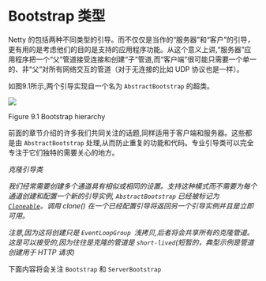 Bootstrap 类型
====

Netty 的包括两种不同类型的引导。而不仅仅是当作的“服务器”和“客户”的引导，更有用的是考虑他们的目的是支持的应用程序功能。从这个意义上讲,“服务器”应用程序把一个“父”管道接受连接和创建“子”管道,而“客户端”很可能只需要一个单一的、非“父”对所有网络交互的管道（对于无连接的比如 UDP 协议也是一样）。

如图9.1所示,两个引导实现自一个名为 `AbstractBootstrap` 的超类。

![](https://ning-wang.oss-cn-beijing.aliyuncs.com/blog-imags/AbstractBootstrap.jpg)

Figure 9.1 Bootstrap hierarchy

前面的章节介绍的许多我们共同关注的话题,同样适用于客户端和服务器。这些都是由 `AbstractBootstrap` 处理,从而防止重复的功能和代码。专业引导类可以完全专注于它们独特的需要关心的地方。

*克隆引导类*

*我们经常需要创建多个通道具有相似或相同的设置。支持这种模式而不需要为每个通道创建和配置一个新的引导实例, `AbstractBootstrap`  已经被标记为 [`Cloneable`](http://docs.oracle.com/javase/7/docs/api/java/lang/Cloneable.html)。调用 clone() 在一个已经配置引导将返回另一个引导实例并且是立即可用。*

*注意,因为这将创建只是 `EventLoopGroup `浅拷贝,后者将会共享所有的克隆管道。这是可以接受的,因为往往是克隆的管道是 `short-lived`(短暂的，典型示例是管道创建用于 HTTP 请求)*

下面内容将会关注 `Bootstrap` 和 `ServerBootstrap`